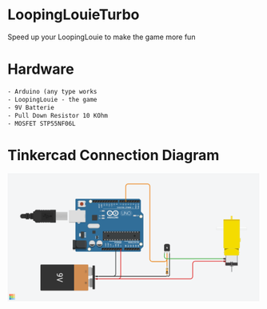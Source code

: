 # LoopingLouieTurbo
Speed up your LoopingLouie to make the game more fun


# Hardware

    - Arduino (any type works
    - LoopingLouie - the game
    - 9V Batterie
    - Pull Down Resistor 10 KOhm
    - MOSFET STP55NF06L



# Tinkercad Connection Diagram
<img src="https://github.com/MIRIPP/LoopingLouieTurbo/blob/main/Magnificent%20Wolt-Borwo.png"/>
